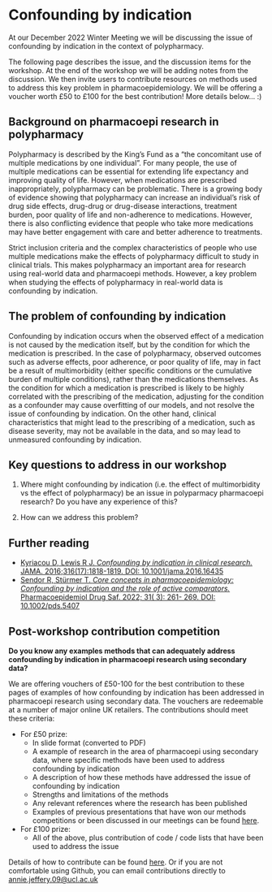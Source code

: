 # Confounding by indication

At our December 2022 Winter Meeting we will be discussing the issue of confounding by indication in the context of polypharmacy. 

The following page describes the issue, and the discussion items for the workshop. At the end of the workshop we will be adding notes from the discussion. We then invite users to contribute resources on methods used to address this key problem in pharmacoepidemiology. We will be offering a voucher worth £50 to £100 for the best contribution! More details below... :)

## Background on pharmacoepi research in polypharmacy

Polypharmacy is described by the King’s Fund as a “the concomitant use of multiple medications by one individual”. For many people, the use of multiple medications can be essential for extending life expectancy and improving quality of life. However, when medications are prescribed inappropriately, polypharmacy can be problematic. There is a growing body of evidence showing that polypharmacy can increase an individual’s risk of drug side effects, drug-drug or drug-disease interactions, treatment burden, poor quality of life and non-adherence to medications. However, there is also conflicting evidence that people who take more medications may have better engagement with care and better adherence to treatments. 

Strict inclusion criteria and the complex characteristics of people who use multiple medications make the effects of polypharmacy difficult to study in clinical trials. This makes polypharmacy an important area for research using real-world data and pharmacoepi methods. However, a key problem when studying the effects of polypharmacy in real-world data is confounding by indication.

## The problem of confounding by indication

Confounding by indication occurs when the observed effect of a medication is not caused by the medication itself, but by the condition for which the medication is prescribed. In the case of polypharmacy, observed outcomes such as adverse effects, poor adherence, or poor quality of life, may in fact be a result of multimorbidity (either specific conditions or the cumulative burden of multiple conditions), rather than the medications themselves. As the condition for which a medication is prescribed is likely to be highly correlated with the prescribing of the medication, adjusting for the condition as a confounder may cause overfitting of our models, and not resolve the issue of confounding by indication. On the other hand, clinical characteristics that might lead to the prescribing of a medication, such as disease severity, may not be available in the data, and so may lead to unmeasured confounding by indication. 

## Key questions to address in our workshop

1) Where might confounding by indication (i.e. the effect of multimorbidity vs the effect of polypharmacy) be an issue in polyparmacy pharmacoepi research? Do you have any experience of this?

2) How can we address this problem?

## Further reading
- [Kyriacou D, Lewis R J. *Confounding by indication in clinical research.* JAMA. 2016;316(17):1818-1819. DOI: 10.1001/jama.2016.16435](https://jamanetwork.com/journals/jama/fullarticle/2576568)
- [Sendor R, Stürmer T.  *Core concepts in pharmacoepidemiology: Confounding by indication and the role of active comparators.* Pharmacoepidemiol Drug Saf. 2022; 31( 3): 261- 269. DOI: 10.1002/pds.5407](https://onlinelibrary.wiley.com/doi/full/10.1002/pds.5407)

## Post-workshop contribution competition

**Do you know any examples methods that can adequately address confounding by indication in pharmacoepi research using secondary data?**

We are offering vouchers of £50-100 for the best contribution to these pages of examples of how confounding by indication has been addressed in pharmacoepi research using secondary data. The vouchers are redeemable at a number of major online UK retailers. The contributions should meet these criteria:
- For £50 prize:
  - In slide format (converted to PDF)
  - A example of research in the area of pharmacoepi using secondary data, where specific methods have been used to address confounding by indication
  - A description of how these methods have addressed the issue of confounding by indication
  - Strengths and limitations of the methods
  - Any relevant references where the research has been published
  - Examples of previous presentations that have won our methods competitions or been discussed in our meetings can be found [here](https://github.com/Pharmacoepi-Data-Collaborative/home/tree/Main/information_resources/statistical_methods).
- For £100 prize:
  - All of the above, plus contribution of code / code lists that have been used to address the issue

Details of how to contribute can be found [here](https://github.com/Pharmacoepi-Data-Collaborative/home/blob/Main/HOW_TO_CONTRIBUTE.md). Or if you are not comfortable using Github, you can email contributions directly to [annie.jeffery.09@ucl.ac.uk](mailto:annie.jeffery.09@ucl.ac.uk)
